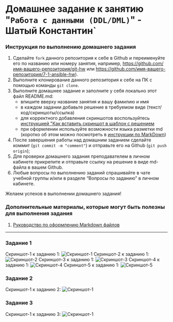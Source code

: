 # Домашнее задание к занятию "`Работа с данными (DDL/DML)`" - Шатый Константин`


### Инструкция по выполнению домашнего задания

   1. Сделайте `fork` данного репозитория к себе в Github и переименуйте его по названию или номеру занятия, например, https://github.com/имя-вашего-репозитория/git-hw или  https://github.com/имя-вашего-репозитория/7-1-ansible-hw).
   2. Выполните клонирование данного репозитория к себе на ПК с помощью команды `git clone`.
   3. Выполните домашнее задание и заполните у себя локально этот файл README.md:
      - впишите вверху название занятия и вашу фамилию и имя
      - в каждом задании добавьте решение в требуемом виде (текст/код/скриншоты/ссылка)
      - для корректного добавления скриншотов воспользуйтесь [инструкцией "Как вставить скриншот в шаблон с решением](https://github.com/netology-code/sys-pattern-homework/blob/main/screen-instruction.md)
      - при оформлении используйте возможности языка разметки md (коротко об этом можно посмотреть в [инструкции  по MarkDown](https://github.com/netology-code/sys-pattern-homework/blob/main/md-instruction.md))
   4. После завершения работы над домашним заданием сделайте коммит (`git commit -m "comment"`) и отправьте его на Github (`git push origin`);
   5. Для проверки домашнего задания преподавателем в личном кабинете прикрепите и отправьте ссылку на решение в виде md-файла в вашем Github.
   6. Любые вопросы по выполнению заданий спрашивайте в чате учебной группы и/или в разделе “Вопросы по заданию” в личном кабинете.
   
Желаем успехов в выполнении домашнего задания!
   
### Дополнительные материалы, которые могут быть полезны для выполнения задания

1. [Руководство по оформлению Markdown файлов](https://gist.github.com/Jekins/2bf2d0638163f1294637#Code)

---

### Задание 1
Скриншот-1 к заданию 1:
![Скриншот-1](https://github.com/kshatyy/ddl/blob/main/img/1-1.png)
Скриншот-2 к заданию 1:
![Скриншот-2](https://github.com/kshatyy/ddl/blob/main/img/1-2.png)
Скриншот-3 к заданию 1:
![Скриншот-3](https://github.com/kshatyy/ddl/blob/main/img/1-3.png)
Скриншот-4 к заданию 1:
![Скриншот-4](https://github.com/kshatyy/ddl/blob/main/img/1-4.png)
Скриншот-5 к заданию 1:
![Скриншот-5](https://github.com/kshatyy/ddl/blob/main/img/1-5.png)


### Задание 2
Скриншот-1 к заданию 2:
![Скриншот-1](https://github.com/kshatyy/ddl/blob/main/img/2-1.png)

### Задание 3
Скриншот-1 к заданию 3:
![Скриншот-1](https://github.com/kshatyy/ddl/blob/main/img/3-1.png)
